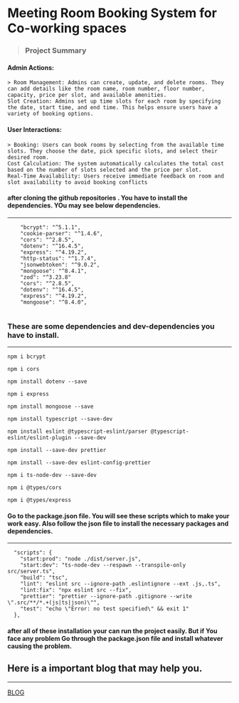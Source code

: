 # Meeting Room Booking System for Co-working spaces

> ### Project Summary

#### Admin Actions:
```
> Room Management: Admins can create, update, and delete rooms. They can add details like the room name, room number, floor number, capacity, price per slot, and available amenities.
Slot Creation: Admins set up time slots for each room by specifying the date, start time, and end time. This helps ensure users have a variety of booking options.
```
#### User Interactions:
```
> Booking: Users can book rooms by selecting from the available time slots. They choose the date, pick specific slots, and select their desired room.
Cost Calculation: The system automatically calculates the total cost based on the number of slots selected and the price per slot.
Real-Time Availability: Users receive immediate feedback on room and slot availability to avoid booking conflicts
```


#### after cloning the github repositories . You have to install the dependencies. YOu may see below dependencies. 
___
```
    "bcrypt": "^5.1.1",
    "cookie-parser": "^1.4.6",
    "cors": "^2.8.5",
    "dotenv": "^16.4.5",
    "express": "^4.19.2",
    "http-status": "^1.7.4",
    "jsonwebtoken": "^9.0.2",
    "mongoose": "^8.4.1",
    "zod": "^3.23.8"
    "cors": "^2.8.5",
    "dotenv": "^16.4.5",
    "express": "^4.19.2",
    "mongoose": "^8.4.0",
  
```
### These are some dependencies and dev-dependencies you have to install. 
___
```
npm i bcrypt
```
```
npm i cors
```
```
npm install dotenv --save
```
```
npm i express
```
```
npm install mongoose --save
```
```
npm install typescript --save-dev
```
```
npm install eslint @typescript-eslint/parser @typescript-eslint/eslint-plugin --save-dev
```
```
npm install --save-dev prettier
```
```
npm install --save-dev eslint-config-prettier
```
```
npm i ts-node-dev --save-dev
```
```
npm i @types/cors
```
```
npm i @types/express
```

#### Go to the package.json file. You will see these scripts which to make your work easy. Also follow the json file to install the necessary packages and dependencies.
___
```
  "scripts": {
    "start:prod": "node ./dist/server.js",
    "start:dev": "ts-node-dev --respawn --transpile-only src/server.ts",
    "build": "tsc",
    "lint": "eslint src --ignore-path .eslintignore --ext .js,.ts",
    "lint:fix": "npx eslint src --fix",
    "prettier": "prettier --ignore-path .gitignore --write \".src/**/*.+(js|ts|json)\"",
    "test": "echo \"Error: no test specified\" && exit 1"
  },
```
#### after all of these installation your can run the project easily. But if You face any problem Go through the package.json file and install whatever causing the problem. 
## Here is a important blog that may help you. 
___
[BLOG](https://blog.logrocket.com/linting-typescript-eslint-prettier/)
